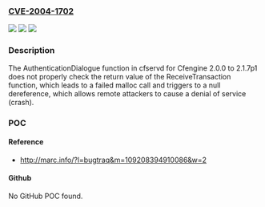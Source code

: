 ### [CVE-2004-1702](https://cve.mitre.org/cgi-bin/cvename.cgi?name=CVE-2004-1702)
![](https://img.shields.io/static/v1?label=Product&message=n%2Fa&color=blue)
![](https://img.shields.io/static/v1?label=Version&message=n%2Fa&color=blue)
![](https://img.shields.io/static/v1?label=Vulnerability&message=n%2Fa&color=brighgreen)

### Description

The AuthenticationDialogue function in cfservd for Cfengine 2.0.0 to 2.1.7p1 does not properly check the return value of the ReceiveTransaction function, which leads to a failed malloc call and triggers to a null dereference, which allows remote attackers to cause a denial of service (crash).

### POC

#### Reference
- http://marc.info/?l=bugtraq&m=109208394910086&w=2

#### Github
No GitHub POC found.

